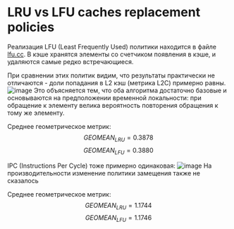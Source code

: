 # LRU vs LFU caches replacement policies

Реализация LFU (Least Frequently Used) политики находится в файле [lfu.cc](https://github.com/ober-man/ChampSim/blob/hw2/replacement/lfu/lfu.cc).
В кэше хранятся элементы со счетчиком появления в кэше, и удаляются самые редко встречающиеся.

При сравнении этих политик видим, что результаты практически не отличаются - доли попадания в L2 кэш (метрика L2C) примерно равны.
![image](https://github.com/ober-man/ChampSim/assets/71032009/5c16f448-3918-42fa-929f-12f221873491)
Это объясняется тем, что оба алгоритма достаточно базовые и основываются на предположении временной локальности: при обращение к элементу велика вероятность повторения обращения к тому же элементу. 

Среднее геометрическое метрик:
$$GEOMEAN_{LRU} = 0.3878$$
$$GEOMEAN_{LFU} = 0.3880$$

IPC (Instructions Per Cycle) тоже примерно одинаковая:
![image](https://github.com/ober-man/ChampSim/assets/71032009/e76780db-11a2-497d-9b42-58185c9b40b7)
На производительности изменение политики замещения также не сказалось

Среднее геометрическое метрик:
$$GEOMEAN_{LRU} = 1.1744$$
$$GEOMEAN_{LFU} = 1.1746$$
